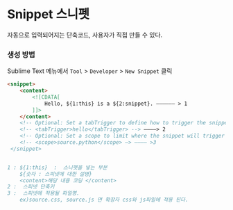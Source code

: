 # Snippet 스니펫 

자동으로 입력되어지는 단축코드, 사용자가 직접 만들 수 있다.

### 생성 방법
Sublime Text 메뉴에서 <code>Tool</code> > <code>Developer</code> > <code>New Snippet</code> 클릭


```html
<snippet>
	<content>
		<![CDATA[ 
			Hello, ${1:this} is a ${2:snippet}. —————— > 1
		]]>
	</content>
	<!-- Optional: Set a tabTrigger to define how to trigger the snippet -->
	<!-- <tabTrigger>hello</tabTrigger> --> ————> 2
	<!-- Optional: Set a scope to limit where the snippet will trigger -->
	<!-- <scope>source.python</scope> —> ———— >3
 </snippet>


1 : ${1:this}  :  스니펫을 넣는 부분
	${숫자 : 스피넷에 대한 설명}
	<content>해당 내용 코딩 </content>
2 :  스피넷 단축키
3 :  스피넷에 적용될 파일명. 
	ex)source.css, source.js 면 확장자 css와 js파일에 적용 된다.
```